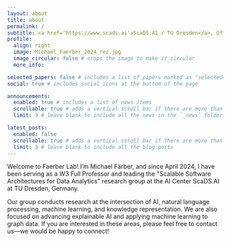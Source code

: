 ```yaml
---
layout: about
title: about
permalink: /
subtitle: <a href='https://www.scads.ai'>ScaDS.AI / TU Dresden</a>, Office at Strehlener Str. 12-14, Room 733, Dresden, Germany.
profile:
  align: right
  image: Michael_Faerber_2024_rez.jpg
  image_circular: false # crops the image to make it circular
  more_info: 

selected_papers: false # includes a list of papers marked as "selected={true}"
social: true # includes social icons at the bottom of the page

announcements:
  enabled: true # includes a list of news items
  scrollable: true # adds a vertical scroll bar if there are more than 3 news items
  limit: 3 # leave blank to include all the news in the `_news` folder

latest_posts:
  enabled: false
  scrollable: true # adds a vertical scroll bar if there are more than 3 new posts items
  limit: 3 # leave blank to include all the blog posts
---
```


Welcome to Faerber Lab! I’m Michael Färber, and since April 2024, I have been serving as a W3 Full Professor and leading the "Scalable Software Architectures for Data Analytics" research group at the AI Center ScaDS.AI at TU Dresden, Germany.

Our group conducts research at the intersection of AI, natural language processing, machine learning, and knowledge representation. We are also focused on advancing explainable AI and applying machine learning to graph data. If you are interested in these areas, please feel free to contact us—we would be happy to connect!
